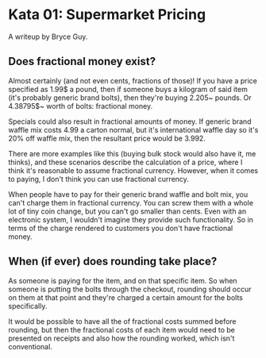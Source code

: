 # Kata 01: Supermarket Pricing

A writeup by Bryce Guy.

## Does fractional money exist?

Almost certainly (and not even cents, fractions of those)! If you have a price specified as 1.99$ a pound, then if someone buys a kilogram of said item (it's probably generic brand bolts), then they're buying 2.205~ pounds. Or 4.38795$~ worth of bolts: fractional money.

Specials could also result in fractional amounts of money. If generic brand waffle mix costs 4.99 a carton normal, but it's international waffle day so it's 20% off waffle mix, then the resultant price would be 3.992.

There are more examples like this (buying bulk stock would also have it, me thinks), and these scenarios describe the calculation of a price, where I think it's reasonable to assume fractional currency. However, when it comes to paying, I don't think you can use fractional currency.

When people have to pay for their generic brand waffle and bolt mix, you can't charge them in fractional currency. You can screw them with a whole lot of tiny coin change, but you can't go smaller than cents. Even with an electronic system, I wouldn't imagine they provide such functionality. So in terms of the charge rendered to customers you don't have fractional money.

## When (if ever) does rounding take place?

As someone is paying for the item, and on that specific item. So when someone is putting the bolts through the checkout, rounding should occur on them at that point and they're charged a certain amount for the bolts specifically.

It would be possible to have all the of fractional costs summed before rounding, but then the fractional costs of each item would need to be presented on receipts and also how the rounding worked, which isn't conventional.
